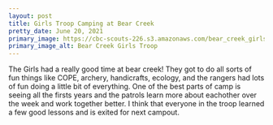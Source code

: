 ```yaml
---
layout: post
title: Girls Troop Camping at Bear Creek
pretty_date: June 20, 2021
primary_image: https://cbc-scouts-226.s3.amazonaws.com/bear_creek_girls.jpg
primary_image_alt: Bear Creek Girls Troop
---
```


The Girls had a really good time at bear creek! They got to do all sorts of fun things like COPE, archery, handicrafts, ecology, and the rangers had lots of fun doing a little bit of everything. One of the best parts of camp is seeing all the firsts years and the patrols learn more about eachother over the week and work together better. I think that everyone in the troop learned a few good lessons and is exited for next campout.
